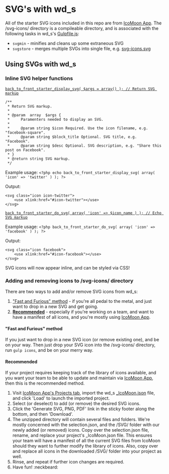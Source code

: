 # SVG's with wd_s

All of the starter SVG icons included in this repo are from [IcoMoon App](https://icomoon.io/app/). The /svg-icons/ directory is a compileable directory, and is associated with the following tasks in wd_s's [Gulpfile.js](../../blob/master/Gulpfile.js):

* `svgmin` - minifies and cleans up some extraneous SVG
* `svgstore` - merges multiple SVGs into single file, e.g. [svg-icons.svg](../blob/master/images/svg-icons.svg)

## Using SVGs with wd_s

### Inline SVG helper functions

[`back_to_front_starter_display_svg( $args = array() ); // Return SVG markup`](../../blob/master/inc/template-tags.php#L125)
```
/**
 * Return SVG markup.
 *
 * @param  array  $args {
 *     Paramenters needed to display an SVG.
 *
 *     @param string $icon Required. Use the icon filename, e.g. "facebook-square".
 *     @param string $block_title Optional. SVG title, e.g. "Facebook".
 *     @param string $desc Optional. SVG description, e.g. "Share this post on Facebook".
 * }
 * @return string SVG markup.
 */
```

Example usage:
`<?php echo back_to_front_starter_display_svg( array( 'icon' => 'twitter' ) ); ?>`

Output:
```
<svg class="icon icon-twitter">
    <use xlink:href="#icon-twitter"></use>
</svg>
```
[`back_to_front_starter_do_svg( array( 'icon' => $icon_name ) ); // Echo SVG markup`](../blob/master/inc/template-tags.php#L139)

Example usage:
`<?php back_to_front_starter_do_svg( array( 'icon' => 'facebook' ) ); ?>`

Output:
```
<svg class="icon facebook">
    <use xlink:href="#icon-facebook"></use>
</svg>
```

SVG icons will now appear inline, and can be styled via CSS!

### Adding and removing icons to /svg-icons/ directory
There are two ways to add and/or remove SVG icons from wd_s:

1. ["Fast and Furious" method](#fast-and-furious) - if you're all pedal to the metal, and just want to drop in a new SVG and get going.
2. [**Recommended**](#recommended) - especially if you're working on a team, and want to have a manifest of all icons, and you're mostly using [IcoMoon App](https://icomoon.io/app/).

#### "Fast and Furious" method
If you just want to drop in a new SVG icon (or remove existing one), and be on your way. Then just drop your SVG icon into the /svg-icons/ directory, run `gulp icons`, and be on your merry way.

#### Recommended
If your project requires keeping track of the library of icons available, and you want your team to be able to update and maintain via [IcoMoon App](https://icomoon.io/app/), then this is the recommended method.

1. Visit [IcoMoon App's Projects tab](https://icomoon.io/app/#/projects), import the wd_s [_IcoMoon.json](_IcoMoon.json) file, and click 'Load' to launch the imported project.
2. Select (or deselect) to add (or remove) the desired SVG icons.
3. Click the 'Generate SVG, PNG, PDF' link in the sticky footer along the bottom, and then 'Download'.
4. The unzipped directory will contain several files and folders. We're mostly concerned with the selection.json, and the /SVG/ folder with our newly added (or removed) icons. Copy over the selection.json file, rename, and replace your project's _IcoMoon.json file. This ensures your team will have a manifest of all the current SVG files from IcoMoon should they want to further modify the library of icons. Also, copy over and replace all icons in the downloaded /SVG/ folder into your project as well.
5. Rinse, and repeat if further icon changes are required.
6. Have fun! :neckbeard:
